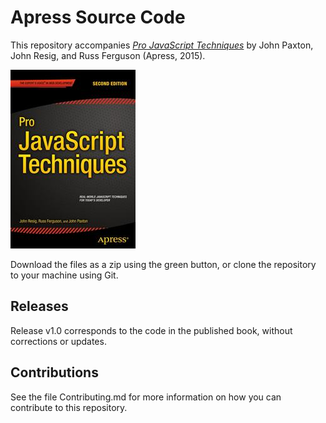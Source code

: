 # Apress Source Code

This repository accompanies [*Pro JavaScript Techniques*](http://www.apress.com/9781430263913) by John Paxton, John Resig, and Russ Ferguson (Apress, 2015).

![Cover image](9781430263913.jpg)

Download the files as a zip using the green button, or clone the repository to your machine using Git.

## Releases

Release v1.0 corresponds to the code in the published book, without corrections or updates.

## Contributions

See the file Contributing.md for more information on how you can contribute to this repository.
